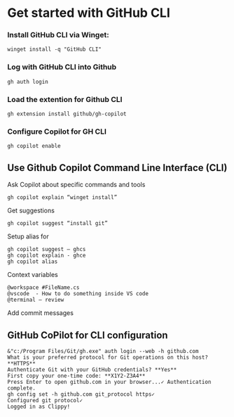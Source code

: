# Get started with GitHub CLI
### Install GitHub CLI via Winget:
```console
winget install -q "GitHub CLI"
````
### Log with GitHub CLI into Github
```console
gh auth login 
````
### Load the extention for Github CLI
```console
gh extension install github/gh-copilot
````
### Configure Copilot for GH CLI
```console
gh copilot enable
````

## Use Github Copilot Command Line Interface (CLI)

Ask Copilot about specific commands and tools
```console
gh copilot explain “winget install”
```
Get suggestions
```console
gh copilot suggest “install git”
```
Setup alias for
```console
gh copilot suggest – ghcs
gh copilot explain - ghce
gh copilot alias
```
Context variables
```console
@workspace #FileName.cs
@vscode  - How to do something inside VS code
@terminal – review 
```
Add commit messages

## GitHub CoPilot for CLI configuration
```console
&"c:/Program Files/Git/gh.exe" auth login --web -h github.com   
What is your preferred protocol for Git operations on this host? **HTTPS**  
Authenticate Git with your GitHub credentials? **Yes**
First copy your one-time code: **X1Y2-Z3A4**
Press Enter to open github.com in your browser...✓ Authentication complete. 
gh config set -h github.com git_protocol https✓
Configured git protocol✓ 
Logged in as Clippy! 
```
